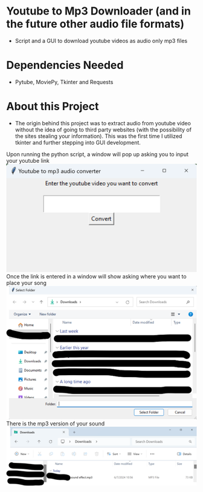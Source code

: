 # Youtube to Mp3 Downloader (and in the future other audio file formats)
* Script and a GUI to download youtube videos as audio only mp3 files

# Dependencies Needed
* Pytube, MoviePy, Tkinter and Requests

# About this Project
* The origin behind this project was to extract audio from youtube video without the idea of going to third party websites (with the possibility of the sites stealing your information). This was the first time I utilized tkinter and further stepping into GUI development.

Upon running the python script, a window will pop up asking you to input your youtube link
![Ask for Downloaded Script](image.png)
Once the link is entered in a window will show asking where you want to place your song
![Directory Location](image-1.png)
There is the mp3 version of your sound
![Converted Mp3 sound](image-2.png)